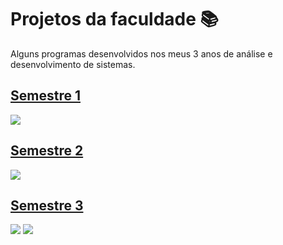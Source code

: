 # Projetos da faculdade 📚

 Alguns  programas desenvolvidos nos meus 3 anos de análise e desenvolvimento de sistemas.

 ## <a href="/semestre1"> Semestre 1</a>
 <img src="https://img.shields.io/badge/C-00599C?style=for-the-badge&logo=c&logoColor=white">

## <a href="/semestre2"> Semestre 2</a>
 <img src="https://img.shields.io/badge/Java-ED8B00?style=for-the-badge&logo=openjdk&logoColor=white">


 ## <a href="/semestre3"> Semestre 3</a>

 <img src="https://img.shields.io/badge/PHP-777BB4?style=for-the-badge&logo=php&logoColor=white"> 
 <img src="https://img.shields.io/badge/C-00599C?style=for-the-badge&logo=c&logoColor=white">